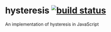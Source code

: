 # hysteresis [![build status](https://secure.travis-ci.org/littlebits/hysteresis.png)](http://travis-ci.org/littlebits/hysteresis)

An implementation of hysteresis in JavaScript
